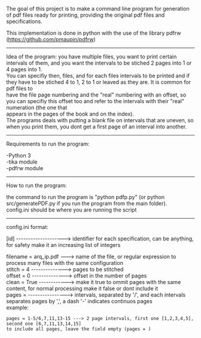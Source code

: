 The goal of this project is to make a command line program for generation of pdf files ready for printing, providing the original pdf files and specifications.  
  
This implementation is done in python with the use of the library pdfrw (https://github.com/pmaupin/pdfrw)  
  
  
********************  
  
Idea of the program: you have multiple files, you want to print certain intervals of them, and you want the intervals to be stiched 2 pages into 1 or 4 pages into 1.  
You can specifiy then, files, and for each files intervals to be printed and if they have to be stiched 4 to 1, 2 to 1 or leaved as they are. It is common for pdf files to  
have the file page numbering and the "real" numbering with an offset, so you can specifiy this offset too and refer to the intervals with their "real" numeration (the one that  
appears in the pages of the book and on the index).  
The programs deals with putting a blank file on intervals that are uneven, so when you print them, you dont get a first page of an interval into another.  
  
********************  
  
Requirements to run the program:  
  
-Python 3  
-tika module  
-pdfrw module  
  
********************  
  
How to run the program:  
  
the command to run the program is "python pdfp.py" (or python src/generatePDF.py if you run the program from the main folder).  
config.ini should be where you are running the script  
  
  
********************  
  
  
config.ini format:  
  
[id] --------------------> identifier for each specification, can be anything, for safety make it an increasing list of integers  
  
filename = arq_ip.pdf ---> name of the file, or regular expression to process many files with the same configuration  
stitch = 4 --------------> pages to be stitched  
offset = 0 --------------> offset in the number of pages  
clean = True ------------> make it true to ommit pages with the same content, for normal processing make it false or dont include it  
pages =  ----------------> intervals, separated by '/', and each intervals separates pages by ',', a dash '-' indicates continuos pages  
	example:  

	pages = 1-5/6,7,11,13-15 ---> 2 page intervals, first one [1,2,3,4,5], second one [6,7,11,13,14,15]  
	to include all pages, leave the field empty (pages = )  
